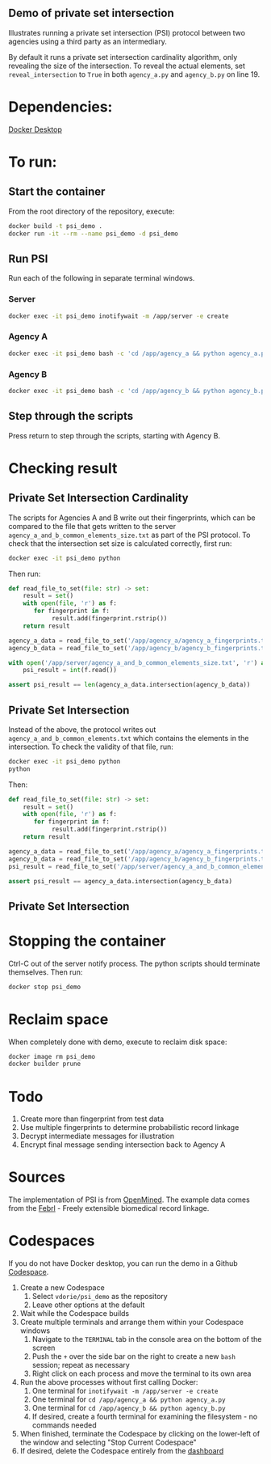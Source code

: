 Demo of private set intersection
-------------------------------

Illustrates running a private set intersection (PSI) protocol between two agencies using a third party as an intermediary.

By default it runs a private set intersection cardinality algorithm, only revealing the size of the intersection. To reveal the actual elements, set `reveal_intersection` to `True` in both `agency_a.py` and `agency_b.py` on line 19.

# Dependencies:

[Docker Desktop](https://www.docker.com/products/docker-desktop/)

# To run:

## Start the container

From the root directory of the repository, execute:

```sh
docker build -t psi_demo .
docker run -it --rm --name psi_demo -d psi_demo
```

## Run PSI

Run each of the following in separate terminal windows.

### Server

```sh
docker exec -it psi_demo inotifywait -m /app/server -e create
```

### Agency A

```sh
docker exec -it psi_demo bash -c 'cd /app/agency_a && python agency_a.py'
```

### Agency B

```sh
docker exec -it psi_demo bash -c 'cd /app/agency_b && python agency_b.py'
```

## Step through the scripts

Press return to step through the scripts, starting with Agency B.

# Checking result

## Private Set Intersection Cardinality

The scripts for Agencies A and B write out their fingerprints, which can be compared to the file that gets written to the server `agency_a_and_b_common_elements_size.txt` as part of the PSI protocol. To check that the intersection set size is calculated correctly, first run:

```sh
docker exec -it psi_demo python
```

Then run:

```python
def read_file_to_set(file: str) -> set:
    result = set()
    with open(file, 'r') as f:
       for fingerprint in f:
            result.add(fingerprint.rstrip())
    return result

agency_a_data = read_file_to_set('/app/agency_a/agency_a_fingerprints.txt')
agency_b_data = read_file_to_set('/app/agency_b/agency_b_fingerprints.txt')

with open('/app/server/agency_a_and_b_common_elements_size.txt', 'r') as f:
    psi_result = int(f.read())

assert psi_result == len(agency_a_data.intersection(agency_b_data))
```

## Private Set Intersection

Instead of the above, the protocol writes out `agency_a_and_b_common_elements.txt` which contains the elements in the intersection. To check the validity of that file, run:

```sh
docker exec -it psi_demo python
python
```

Then:

```python
def read_file_to_set(file: str) -> set:
    result = set()
    with open(file, 'r') as f:
       for fingerprint in f:
            result.add(fingerprint.rstrip())
    return result

agency_a_data = read_file_to_set('/app/agency_a/agency_a_fingerprints.txt')
agency_b_data = read_file_to_set('/app/agency_b/agency_b_fingerprints.txt')
psi_result = read_file_to_set('/app/server/agency_a_and_b_common_elements.txt')

assert psi_result == agency_a_data.intersection(agency_b_data)
```


## Private Set Intersection

# Stopping the container

Ctrl-C out of the server notify process. The python scripts should terminate themselves. Then run:

```sh
docker stop psi_demo
```

# Reclaim space

When completely done with demo, execute to reclaim disk space:

```sh
docker image rm psi_demo
docker builder prune
```

# Todo

1. Create more than fingerprint from test data
2. Use multiple fingerprints to determine probabilistic record linkage
3. Decrypt intermediate messages for illustration
4. Encrypt final message sending intersection back to Agency A

# Sources

The implementation of PSI is from [OpenMined](https://github.com/OpenMined/PSI). The example data comes from the [Febrl](https://users.cecs.anu.edu.au/~Peter.Christen/Febrl/febrl-0.3/febrldoc-0.3/front.html) - Freely extensible biomedical record linkage.

# Codespaces

If you do not have Docker desktop, you can run the demo in a Github [Codespace](https://github.com/codespaces).

1. Create a new Codespace
   1. Select `vdorie/psi_demo` as the repository
   2. Leave other options at the default
2. Wait while the Codespace builds
3. Create multiple terminals and arrange them within your Codespace windows
   1. Navigate to the `TERMINAL` tab in the console area on the bottom of the screen
   2. Push the `+` over the side bar on the right to create a new `bash` session; repeat as necessary
   3. Right click on each process and move the terminal to its own area
4. Run the above processes without first calling Docker:
   1. One terminal for `inotifywait -m /app/server -e create`
   2. One terminal for `cd /app/agency_a && python agency_a.py`
   3. One terminal for `cd /app/agency_b && python agency_b.py`
   4. If desired, create a fourth terminal for examining the filesystem - no commands needed
5. When finished, terminate the Codespace by clicking on the lower-left of the window and selecting "Stop Current Codespace"
6. If desired, delete the Codespace entirely from the [dashboard](https://github.com/codespaces)
